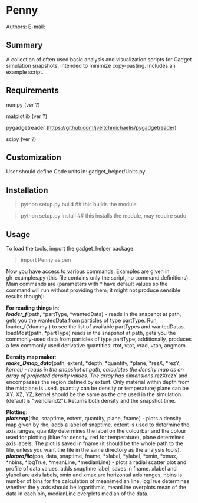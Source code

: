 # Penny

Authors:
E-mail: 

## Summary 

A collection of often used basic analysis and visualization scripts for Gadget simulation snapshots, intended to minimize copy-pasting. Includes an example script.

## Requirements

numpy (ver ?)

matplotlib (ver ?)

pygadgetreader (https://github.com/jveitchmichaelis/pygadgetreader)

scipy (ver ?)

## Customization

User should define Code units in: gadget_helper/Units.py


## Installation

> python setup.py build     ## this builds the module  

> python setup.py install   ## this installs the module, may require sudo

## Usage

To load the tools, import the gadget_helper package:  
> import Penny as pen

Now you have access to various commands. Examples are given in gh_examples.py (this file contains only the script, no command definitions). 
Main commands are (parameters with * have default values so the command will run without providing them; it might not produce sensible results though):

**For reading things in**:  
___loader_f___(path, *partType, *wantedData) - reads in the snapshot at path, gets you the wantedData from particles of type partType. Run loader_f('dummy') to see the list of available partTypes and wantedDatas.
loadMost(path, *partType) reads in the snapshot at path, gets you the commonly-used data from particles of type partType; additionally, produces a few commonly used derivative quantities: rtot, vtot, vrad, vtan, angmom.

**Density map maker**:  
___make_Dmap_data___(path, extent, *depth, *quantity, *plane, *rezX, *rezY, *kernel) - reads in the snapshot at path, calculates the density map as an array of projected density values. The array has dimensions rezX*rezY and encompasses the region defined by extent. Only material within depth from the midplane is used. quantity can be density or temperature; plane can be XY, XZ, YZ; kernel should be the same as the one used in the simulation (default is "wendland2"). Returns both density and the snapshot time.

**Plotting**:  
___plotsnap___(rho, snaptime, extent, quantity, plane, fname) - plots a density map given by rho, adds a label of snaptime. extent is used to determine the axis ranges, quantity determines the label on the colourbar and the colour used for plotting (blue for density, red for temperature), plane determines axis labels. The plot is saved in fname (it should be the whole path to the file, unless you want the file in the same directory as the analysis tools).  
___plotprofile___(pos, data, snaptime, fname, *xlabel, *ylabel, *xmin, *xmax, *nbins, *logTrue, *meanLine, *medianLine) - plots a radial scatter plot and profile of data values, adds snaptime label, saves in fname. xlabel and ylabel are axis labels, xmin and xmax are horizontal axis ranges, nbins is number of bins for the calculation of mean/median line, logTrue determines whether the y axis should be logarithmic, meanLine overplots mean of the data in each bin, medianLine overplots median of the data.
